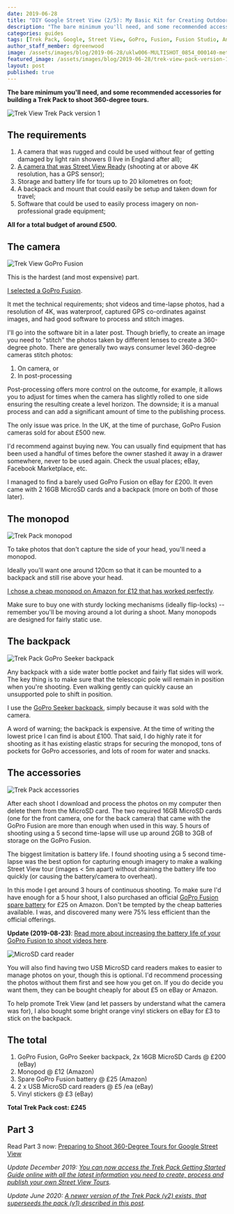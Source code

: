 ```yaml
---
date: 2019-06-28
title: "DIY Google Street View (2/5): My Basic Kit for Creating Outdoor Street View Tours"
description: "The bare minimum you'll need, and some recommended accessories for building a Trek Pack to shoot 360-degree tours."
categories: guides
tags: [Trek Pack, Google, Street View, GoPro, Fusion, Fusion Studio, Anker, PowerCore]
author_staff_member: dgreenwood
image: /assets/images/blog/2019-06-28/uklw006-MULTISHOT_0854_000140-meta.jpg
featured_image: /assets/images/blog/2019-06-28/trek-view-pack-version-1-sm.jpg
layout: post
published: true
---
```


**The bare minimum you'll need, and some recommended accessories for building a Trek Pack to shoot 360-degree tours.**

<img class="img-fluid" src="/assets/images/blog/2019-06-28/trek-view-pack-version-1-sm.jpg" alt="Trek View Trek Pack version 1" title="Trek View Trek Pack version 1" />

## The requirements

1. A camera that was rugged and could be used without fear of getting damaged by light rain showers (I live in England after all);
2. [A camera that was Street View Ready](https://www.google.com/streetview/contacts-tools/products/) (shooting at or above 4K resolution, has a GPS sensor);
3. Storage and battery life for tours up to 20 kilometres on foot;
4. A backpack and mount that could easily be setup and taken down for travel;
5. Software that could be used to easily process imagery on non-professional grade equipment; 

**All for a total budget of around £500.**

## The camera

<img class="img-fluid" src="/assets/images/blog/2019-06-28/trek-view-go-pro-fusion.jpg" alt="Trek View GoPro Fusion" title="Trek View GoPro Fusion" />

This is the hardest (and most expensive) part.

[I selected a GoPro Fusion](https://gopro.com/en/gb/shop/cameras/fusion/CHDHZ-103-master.html).

It met the technical requirements; shot videos and time-lapse photos, had a resolution of 4K, was waterproof, captured GPS co-ordinates against images, and had good software to process and stitch images.

I'll go into the software bit in a later post. Though briefly, to create an image you need to "stitch" the photos taken by different lenses to create a 360-degree photo. There are generally two ways consumer level 360-degree cameras stitch photos:

1. On camera, or
2. In post-processing

Post-processing offers more control on the outcome, for example, it allows you to adjust for times when the camera has slightly rolled to one side ensuring the resulting create a level horizon. The downside; it is a manual process and can add a significant amount of time to the publishing process.

The only issue was price. In the UK, at the time of purchase, GoPro Fusion cameras sold for about £500 new.

I'd recommend against buying new. You can usually find equipment that has been used a handful of times before the owner stashed it away in a drawer somewhere, never to be used again. Check the usual places; eBay, Facebook Marketplace, etc.

I managed to find a barely used GoPro Fusion on eBay for £200. It even came with 2 16GB MicroSD cards and a backpack (more on both of those later).

## The monopod

<img class="img-fluid" src="/assets/images/blog/2019-06-28/trek-view-trek-pack-monopod.jpg" alt="Trek Pack monopod" title="Trek Pack monopod" />

To take photos that don't capture the side of your head, you'll need a monopod.

Ideally you'll want one around 120cm so that it can be mounted to a backpack and still rise above your head.

[I chose a cheap monopod on Amazon for £12 that has worked perfectly](https://www.amazon.co.uk/gp/product/B00X9SM134/).

Make sure to buy one with sturdy locking mechanisms (ideally flip-locks) -- remember you'll be moving around a lot during a shoot. Many monopods are designed for fairly static use.

## The backpack

<img class="img-fluid" src="/assets/images/blog/2019-06-28/trek-pack-setup-for-travel.jpg" alt="Trek Pack GoPro Seeker backpack" title="Trek Pack GoPro Seeker backpack" />

Any backpack with a side water bottle pocket and fairly flat sides will work. The key thing is to make sure that the telescopic pole will remain in position when you're shooting. Even walking gently can quickly cause an unsupported pole to shift in position.

I use the [GoPro Seeker backpack](https://gopro.com/en/gb/shop/accessories/seeker/AWOPB-002.html), simply because it was sold with the camera.

A word of warning; the backpack is expensive. At the time of writing the lowest price I can find is about £100. That said, I do highly rate it for shooting as it has existing elastic straps for securing the monopod, tons of pockets for GoPro accessories, and lots of room for water and snacks.

## The accessories

<img class="img-fluid" src="/assets/images/blog/2019-06-28/trek-pack-accessories.jpg" alt="Trek Pack accessories" title="Trek Pack accessories" />

After each shoot I download and process the photos on my computer then delete them from the MicroSD card. The two required 16GB MicroSD cards (one for the front camera, one for the back camera) that came with the GoPro Fusion are more than enough when used in this way. 5 hours of shooting using a 5 second time-lapse will use up around 2GB to 3GB of storage on the GoPro Fusion.

The biggest limitation is battery life. I found shooting using a 5 second time-lapse was the best option for capturing enough imagery to make a walking Street View tour (images < 5m apart) without draining the battery life too quickly (or causing the battery/camera to overheat).

In this mode I get around 3 hours of continuous shooting. To make sure I'd have enough for a 5 hour shoot, I also purchased an official [GoPro Fusion spare battery](https://gopro.com/en/gb/shop/accessories/rechargeable-battery/ASBBA-001.html) for £25 on Amazon. Don't be tempted by the cheap batteries available. I was, and discovered many were 75% less efficient than the official offerings.

**Update (2019-08-23)**: [Read more about increasing the battery life of your GoPro Fusion to shoot videos here](/blog/diy-google-street-view-part-6-increasing-gopro-fusion-battery-life).

<img class="img-fluid" src="/assets/images/blog/2019-06-28/trek-view-micro-sd-usb.jpg" alt="MicroSD card reader" title="MicroSD card reader" />

You will also find having two USB MicroSD card readers makes to easier to manage photos on your, though this is optional. I'd recommend processing the photos without them first and see how you get on. If you do decide you want them, they can be bought cheaply for about £5 on eBay or Amazon.

To help promote Trek View (and let passers by understand what the camera was for), I also bought some bright orange vinyl stickers on eBay for £3 to stick on the backpack.

## The total

1. GoPro Fusion, GoPro Seeker backpack, 2x 16GB MicroSD Cards @ £200 (eBay)
2. Monopod @ £12 (Amazon)
3. Spare GoPro Fusion battery @ £25 (Amazon)
4. 2 x USB MicroSD card readers @ £5 /ea (eBay)
5. Vinyl stickers @ £3 (eBay)

**Total Trek Pack cost: £245**

## Part 3

Read Part 3 now: [Preparing to Shoot 360-Degree Tours for Google Street View](/blog/diy-google-street-view-part-3-preparing-to-shoot)

_Update December 2019: [You can now access the Trek Pack Getting Started Guide online with all the latest information you need to create, process and publish your own Street View Tours](/trek-pack/version-one)._

_Update June 2020: [A newer version of the Trek Pack (v2) exists, that superseeds the pack (v1) described in this post](/blog/announcing-trek-pack-v2)._
